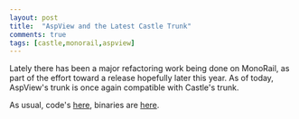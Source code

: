 ```yaml
---
layout: post
title:  "AspView and the Latest Castle Trunk"
comments: true
tags: [castle,monorail,aspview]
---
```



Lately there has been a major refactoring work being done on MonoRail, as part of the effort toward a release hopefully later this year. As of today, AspView's trunk is once again compatible with Castle's trunk.

As usual, code's [here](http://svn.castleproject.org:8080/svn/castlecontrib/viewengines/aspview/trunk/), binaries are [here](http://www.aspview.com/).

